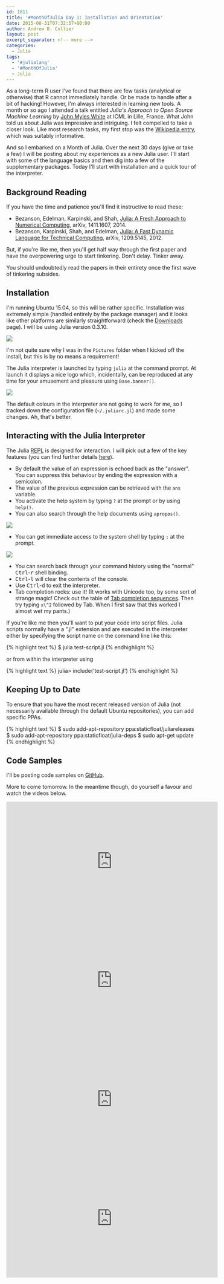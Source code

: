 ```yaml
---
id: 1811
title: '#MonthOfJulia Day 1: Installation and Orientation'
date: 2015-08-31T07:32:57+00:00
author: Andrew B. Collier
layout: post
excerpt_separator: <!-- more -->
categories:
  - Julia
tags:
  - '#julialang'
  - '#MonthOfJulia'
  - Julia
---
```


<!-- more -->

As a long-term R user I've found that there are few tasks (analytical or otherwise) that R cannot immediately handle. Or be made to handle after a bit of hacking! However, I'm always interested in learning new tools. A month or so ago I attended a talk entitled _Julia's Approach to Open Source Machine Learning_ by [John Myles White](https://twitter.com/johnmyleswhite) at ICML in Lille, France. What John told us about Julia was impressive and intriguing. I felt compelled to take a closer look. Like most research tasks, my first stop was the [Wikipedia entry](https://en.wikipedia.org/wiki/Julia_(programming_language)), which was suitably informative.

And so I embarked on a Month of Julia. Over the next 30 days (give or take a few) I will be posting about my experiences as a new Julia user. I'll start with some of the language basics and then dig into a few of the supplementary packages. Today I'll start with installation and a quick tour of the interpreter.

## Background Reading

If you have the time and patience you'll find it instructive to read these:

* Bezanson, Edelman, Karpinski, and Shah, [Julia: A Fresh Approach to Numerical Computing](http://arxiv.org/abs/1411.1607), arXiv, 1411.1607, 2014. 
* Bezanson, Karpinski, Shah, and Edelman, [Julia: A Fast Dynamic Language for Technical Computing](http://arxiv.org/abs/1209.5145), arXiv, 1209.5145, 2012.

But, if you're like me, then you'll get half way through the first paper and have the overpowering urge to start tinkering. Don't delay. Tinker away.

You should undoubtedly read the papers in their entirety once the first wave of tinkering subsides.

## Installation

I'm running Ubuntu 15.04, so this will be rather specific. Installation was extremely simple (handled entirely by the package manager) and it looks like other platforms are similarly straightforward (check the [Downloads](http://julialang.org/downloads/) page). I will be using Julia version 0.3.10.

<img src="{{ site.baseurl }}/static/img/2015/08/julia-install.png" >

I'm not quite sure why I was in the `Pictures` folder when I kicked off the install, but this is by no means a requirement!

The Julia interpreter is launched by typing `julia` at the command prompt. At launch it displays a nice logo which, incidentally, can be reproduced at any time for your amusement and pleasure using `Base.banner()`.

<img src="{{ site.baseurl }}/static/img/2015/08/julia-default-terminal.png" >

The default colours in the interpreter are not going to work for me, so I tracked down the configuration file (`~/.juliarc.jl`) and made some changes. Ah, that's better.

## Interacting with the Julia Interpreter

The Julia [REPL](https://en.wikipedia.org/wiki/Read%E2%80%93eval%E2%80%93print_loop) is designed for interaction. I will pick out a few of the key features (you can find further details [here](http://docs.julialang.org/en/stable/manual/interacting-with-julia/)).

* By default the value of an expression is echoed back as the "answer". You can suppress this behaviour by ending the expression with a semicolon. 
* The value of the previous expression can be retrieved with the `ans` variable. 
* You activate the help system by typing `?` at the prompt or by using `help()`. 
* You can also search through the help documents using `apropos()`.

<img src="{{ site.baseurl }}/static/img/2015/08/julia-help-system.png" >

* You can get immediate access to the system shell by typing `;` at the prompt.

<img src="{{ site.baseurl }}/static/img/2015/08/julia-command-shell.png" >

* You can search back through your command history using the "normal" <kbd>Ctrl</kbd>-<kbd>r</kbd> shell binding. 
* <kbd>Ctrl</kbd>-<kbd>l</kbd> will clear the contents of the console. 
* Use <kbd>Ctrl</kbd>-<kbd>d</kbd> to exit the interpreter. 
* Tab completion rocks: use it! (It works with Unicode too, by some sort of strange magic! Check out the table of [Tab completion sequences](http://docs.julialang.org/en/stable/manual/unicode-input/). Then try typing `x\^2` followed by Tab. When I first saw that this worked I almost wet my pants.)

If you're like me then you'll want to put your code into script files. Julia scripts normally have a ".jl" extension and are executed in the interpreter either by specifying the script name on the command line like this:

{% highlight text %}
$ julia test-script.jl
{% endhighlight %}

or from within the interpreter using

{% highlight text %}
julia> include('test-script.jl')
{% endhighlight %}

## Keeping Up to Date

To ensure that you have the most recent released version of Julia (not necessarily available through the default Ubuntu repositories), you can add specific PPAs.

{% highlight text %}
$ sudo add-apt-repository ppa:staticfloat/juliareleases
$ sudo add-apt-repository ppa:staticfloat/julia-deps
$ sudo apt-get update
{% endhighlight %}

## Code Samples

I'll be posting code samples on [GitHub](https://github.com/DataWookie/MonthOfJulia).

More to come tomorrow. In the meantime though, do yourself a favour and watch the videos below.

<iframe width="560" height="315" src="https://www.youtube.com/embed/gQ1y5NUD_RI" frameborder="0" allowfullscreen></iframe>

<iframe width="560" height="315" src="https://www.youtube.com/embed/xUP3cSKb8sI" frameborder="0" allowfullscreen></iframe>

<iframe width="560" height="315" src="https://www.youtube.com/embed/vWkgEddb4-A" frameborder="0" allowfullscreen></iframe>

<iframe width="560" height="315" src="https://www.youtube.com/embed/I3JH5Bg46yU" frameborder="0" allowfullscreen></iframe>
